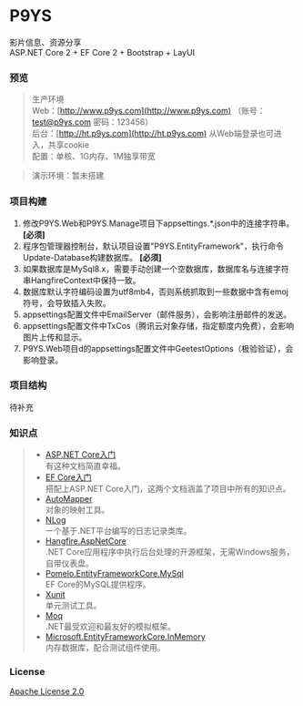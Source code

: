 # P9YS
影片信息、资源分享  
ASP.NET Core 2 + EF Core 2 + Bootstrap + LayUI

### 预览
> 生产环境  
  Web：[http://www.p9ys.com](http://www.p9ys.com) （账号：test@p9ys.com 密码：123456）  
  后台：[http://ht.p9ys.com](http://ht.p9ys.com) 从Web端登录也可进入，共享cookie  
  配置：单核、1G内存、1M独享带宽  
  
> 演示环境：暂未搭建

### 项目构建
1. 修改P9YS.Web和P9YS.Manage项目下appsettings.*.json中的连接字符串。 **[必须]**
2. 程序包管理器控制台，默认项目设置"P9YS.EntityFramework"，执行命令Update-Database构建数据库。 **[必须]**
3. 如果数据库是MySql8.x，需要手动创建一个空数据库，数据库名与连接字符串HangfireContext中保持一致。
4. 数据库默认字符编码设置为utf8mb4，否则系统抓取到一些数据中含有emoj符号，会导致插入失败。
5. appsettings配置文件中EmailServer（邮件服务），会影响注册邮件的发送。
6. appsettings配置文件中TxCos（腾讯云对象存储，指定额度内免费），会影响图片上传和显示。
7. P9YS.Web项目d的appsettings配置文件中GeetestOptions（极验验证），会影响登录。

### 项目结构
待补充

### 知识点
> * [ASP.NET Core入门](https://docs.microsoft.com/zh-cn/aspnet/core/getting-started/?view=aspnetcore-2.1&tabs=windows)  
有这种文档简直幸福。
> * [EF Core入门](https://docs.microsoft.com/zh-cn/ef/core/get-started/)  
搭配上ASP.NET Core入门，这两个文档涵盖了项目中所有的知识点。
> * [AutoMapper](https://automapper.readthedocs.io/en/latest/)  
对象的映射工具。
> * [NLog](https://github.com/NLog/NLog.Web)  
一个基于.NET平台编写的日志记录类库。
> * [Hangfire.AspNetCore](https://www.hangfire.io/)  
.NET Core应用程序中执行后台处理的开源框架，无需Windows服务，自带仪表盘。
> * [Pomelo.EntityFrameworkCore.MySql](https://github.com/PomeloFoundation/Pomelo.EntityFrameworkCore.MySql)  
EF Core的MySQL提供程序。
> * [Xunit](https://xunit.net/)  
单元测试工具。
> * [Moq](https://github.com/moq/moq4)  
.NET最受欢迎和最友好的模拟框架。
> * [Microsoft.EntityFrameworkCore.InMemory](https://docs.microsoft.com/zh-cn/ef/core/miscellaneous/testing/in-memory)  
内存数据库，配合测试组件使用。

### License
[Apache License 2.0](https://github.com/wwwu/P9YS/blob/master/LICENSE.md)
